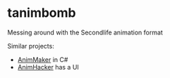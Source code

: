 # tanimbomb
Messing around with the Secondlife animation format

Similar projects:
- [AnimMaker](https://github.com/LGGGreg/par/releases/tag/v1) in C#
- [AnimHacker](https://aiaicapta.in/anim-hacker/) has a UI
